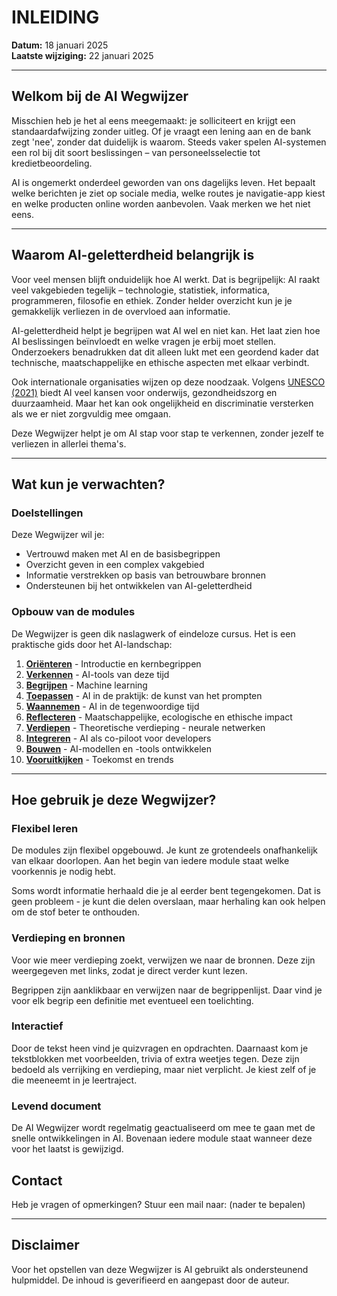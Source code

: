 # INLEIDING

**Datum:** 18 januari 2025  
**Laatste wijziging:** 22 januari 2025

---

## Welkom bij de AI Wegwijzer

Misschien heb je het al eens meegemaakt: je solliciteert en krijgt een standaardafwijzing zonder uitleg. Of je vraagt een lening aan en de bank zegt 'nee', zonder dat duidelijk is waarom. Steeds vaker spelen AI-systemen een rol bij dit soort beslissingen – van personeelsselectie tot kredietbeoordeling.

AI is ongemerkt onderdeel geworden van ons dagelijks leven. Het bepaalt welke berichten je ziet op sociale media, welke routes je navigatie-app kiest en welke producten online worden aanbevolen. Vaak merken we het niet eens.

---

## Waarom AI-geletterdheid belangrijk is

Voor veel mensen blijft onduidelijk hoe AI werkt. Dat is begrijpelijk: AI raakt veel vakgebieden tegelijk – technologie, statistiek, informatica, programmeren, filosofie en ethiek. Zonder helder overzicht kun je je gemakkelijk verliezen in de overvloed aan informatie.

AI-geletterdheid helpt je begrijpen wat AI wel en niet kan. Het laat zien hoe AI beslissingen beïnvloedt en welke vragen je erbij moet stellen. Onderzoekers benadrukken dat dit alleen lukt met een geordend kader dat technische, maatschappelijke en ethische aspecten met elkaar verbindt.

Ook internationale organisaties wijzen op deze noodzaak. Volgens [UNESCO (2021)](https://unesdoc.unesco.org/ark:/48223/pf0000380455) biedt AI veel kansen voor onderwijs, gezondheidszorg en duurzaamheid. Maar het kan ook ongelijkheid en discriminatie versterken als we er niet zorgvuldig mee omgaan.

Deze Wegwijzer helpt je om AI stap voor stap te verkennen, zonder jezelf te verliezen in allerlei thema's.

---

## Wat kun je verwachten?

### Doelstellingen
Deze Wegwijzer wil je:
- Vertrouwd maken met AI en de basisbegrippen
- Overzicht geven in een complex vakgebied  
- Informatie verstrekken op basis van betrouwbare bronnen
- Ondersteunen bij het ontwikkelen van AI-geletterdheid

### Opbouw van de modules
De Wegwijzer is geen dik naslagwerk of eindeloze cursus. Het is een praktische gids door het AI-landschap:

1. **[Oriënteren](01-orienteren.md)** - Introductie en kernbegrippen
2. **[Verkennen](02-verkennen.md)** - AI-tools van deze tijd
3. **[Begrijpen](03-begrijpen.md)** - Machine learning
4. **[Toepassen](04-toepassen.md)** - AI in de praktijk: de kunst van het prompten
5. **[Waannemen](05-waanemen.md)** - AI in de tegenwoordige tijd
5. **[Reflecteren](06-reflecteren.md)** - Maatschappelijke, ecologische en ethische impact
6. **[Verdiepen](07-verdiepen.md)** - Theoretische verdieping - neurale netwerken
7. **[Integreren](08-integreren.md)** - AI als co-piloot voor developers
8. **[Bouwen](09-bouwen.md)** - AI-modellen en -tools ontwikkelen
9. **[Vooruitkijken](10-vooruitkijken.md)** - Toekomst en trends

---

## Hoe gebruik je deze Wegwijzer?

### Flexibel leren
De modules zijn flexibel opgebouwd. Je kunt ze grotendeels onafhankelijk van elkaar doorlopen. Aan het begin van iedere module staat welke voorkennis je nodig hebt. 

Soms wordt informatie herhaald die je al eerder bent tegengekomen. Dat is geen probleem - je kunt die delen overslaan, maar herhaling kan ook helpen om de stof beter te onthouden.

### Verdieping en bronnen
Voor wie meer verdieping zoekt, verwijzen we naar de bronnen. Deze zijn weergegeven met links, zodat je direct verder kunt lezen.

Begrippen zijn aanklikbaar en verwijzen naar de begrippenlijst. Daar vind je voor elk begrip een definitie met eventueel een toelichting.

### Interactief
Door de tekst heen vind je quizvragen en opdrachten. Daarnaast kom je tekstblokken met voorbeelden, trivia of extra weetjes tegen. Deze zijn bedoeld als verrijking en verdieping, maar niet verplicht. Je kiest zelf of je die meeneemt in je leertraject.

### Levend document
De AI Wegwijzer wordt regelmatig geactualiseerd om mee te gaan met de snelle ontwikkelingen in AI. Bovenaan iedere module staat wanneer deze voor het laatst is gewijzigd.



## Contact

Heb je vragen of opmerkingen? Stuur een mail naar: (nader te bepalen)

---

## Disclaimer

Voor het opstellen van deze Wegwijzer is AI gebruikt als ondersteunend hulpmiddel. De inhoud is geverifieerd en aangepast door de auteur.